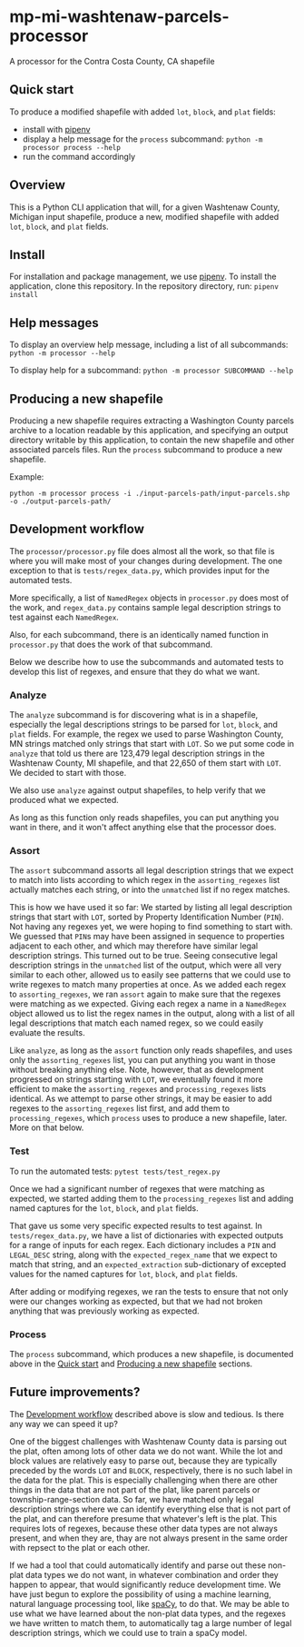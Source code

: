 # mp-mi-washtenaw-parcels-processor

A processor for the Contra Costa County, CA shapefile

## Quick start

To produce a modified shapefile with added `lot`, `block`, and `plat` fields:

* install with [pipenv](https://pipenv.pypa.io/en/latest/)
* display a help message for the `process` subcommand: `python -m processor process --help`
* run the command accordingly

## Overview

This is a Python CLI application that will, for a given Washtenaw County, Michigan input
shapefile, produce a new, modified shapefile with added `lot`, `block`, and `plat` fields.

## Install

For installation and package management, we use [pipenv](https://pipenv.pypa.io/en/latest/).
To install the application, clone this repository. In the repository directory, run:
`pipenv install`

## Help messages

To display an overview help message, including a list of all subcommands:
`python -m processor --help`

To display help for a subcommand:
`python -m processor SUBCOMMAND --help`

## Producing a new shapefile

Producing a new shapefile requires extracting a Washington County parcels archive
to a location readable by this application, and specifying an output directory
writable by this application, to contain the new shapefile and other associated
parcels files. Run the `process` subcommand to produce a new shapefile.

Example:

`python -m processor process -i ./input-parcels-path/input-parcels.shp -o ./output-parcels-path/`

## Development workflow

The `processor/processor.py` file does almost all the work, so that file is where you
will make most of your changes during development. The one exception to that is
`tests/regex_data.py`, which provides input for the automated tests.

More specifically, a list of `NamedRegex` objects in `processor.py` does most of the
work, and `regex_data.py` contains sample legal description strings to test against
each `NamedRegex`.

Also, for each subcommand, there is an identically named function in `processor.py`
that does the work of that subcommand.

Below we describe how to use the subcommands and automated tests to develop this list
of regexes, and ensure that they do what we want.

### Analyze

The `analyze` subcommand is for discovering what is in a shapefile, especially the
legal descriptions strings to be parsed for `lot`, `block`, and `plat` fields. For
example, the regex we used to parse Washington County, MN strings matched only strings
that start with `LOT`. So we put some code in `analyze` that told us there are
123,479 legal description strings in the Washtenaw County, MI shapefile, and that
22,650 of them start with `LOT`. We decided to start with those.

We also use `analyze` against output shapefiles, to help verify that we produced what
we expected.

As long as this function only reads shapefiles, you can put anything you want in there,
and it won't affect anything else that the processor does.

### Assort

The `assort` subcommand assorts all legal description strings that we expect to match
into lists according to which regex in the `assorting_regexes` list actually matches
each string, or into the `unmatched` list if no regex matches. 

This is how we have used it so far: We started by listing all legal description strings
that start with `LOT`, sorted by Property Identification Number (`PIN`). Not having any
regexes yet, we were hoping to find something to start with. We guessed that `PIN`s may
have been assigned in sequence to properties adjacent to each other, and which may 
therefore have similar legal description strings. This turned out to be true. Seeing
consecutive legal description strings in the `unmatched` list of the output, which were all
very similar to each other, allowed us to easily see patterns that we could use to write
regexes to match many properties at once. As we added each regex to `assorting_regexes`,
we ran `assort` again to make sure that the regexes were matching as we expected. Giving
each regex a name in a `NamedRegex` object allowed us to list the regex names in the output,
along with a list of all legal descriptions that match each named regex, so we could easily
evaluate the results. 

Like `analyze`, as long as the `assort` function only reads shapefiles, and uses only the
`assorting_regexes` list, you can put anything you want in those without breaking anything
else. Note, however, that as development progressed on strings starting with `LOT`, we
eventually found it more efficient to make the `assorting_regexes` and
`processing_regexes` lists identical. As we attempt to parse other strings, it may be easier
to add regexes to the `assorting_regexes` list first, and add them to `processing_regexes`,
which `process` uses to produce a new shapefile, later. More on that below.

### Test

To run the automated tests: `pytest tests/test_regex.py`

Once we had a significant number of regexes that were matching as expected, we started
adding them to the `processing_regexes` list and adding named captures for the `lot`,
`block`, and `plat` fields.

That gave us some very specific expected results to test against. In `tests/regex_data.py`,
we have a list of dictionaries with expected outputs for a range of inputs for each regex.
Each dictionary includes a `PIN` and `LEGAL_DESC` string, along with the `expected_regex_name`
that we expect to match that string, and an `expected_extraction` sub-dictionary of excepted
values for the named captures for `lot`, `block`, and `plat` fields.

After adding or modifying regexes, we ran the tests to ensure that not only were our changes
working as expected, but that we had not broken anything that was previously working as 
expected.

### Process

The `process` subcommand, which produces a new shapefile, is documented above in the
[Quick start](#quick-start) and [Producing a new shapefile](#producing-a-new-shapefile)
sections.

## Future improvements?

The [Development workflow](#development-workflow) described above is slow and tedious.
Is there any way we can speed it up?

One of the biggest challenges with Washtenaw County data is parsing out the plat, often
among lots of other data we do not want. While the lot and block values are relatively easy
to parse out, because they are typically preceded by the words `LOT` and `BLOCK`, respectively,
there is no such label in the data for the plat. This is especially challenging when there
are other things in the data that are not part of the plat, like parent parcels or 
township-range-section data. So far, we have matched only legal description strings where we can
identify everything else that is not part of the plat, and can therefore presume that
whatever's left is the plat. This requires lots of regexes, because these other data types
are not always present, and when they are, thay are not always present in the same order with
repsect to the plat or each other.

If we had a tool that could automatically identify and parse out these non-plat data types
we do not want, in whatever combination and order they happen to appear, that would
significantly reduce development time. We have just begun to explore the possibility of
using a machine learning, natural language processing tool, like [spaCy](https://spacy.io/),
to do that. We may be able to use what we have learned about the non-plat data types, and
the regexes we have written to match them, to automatically tag a large number of legal description
strings, which we could use to train a spaCy model.
